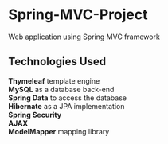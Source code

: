# Spring-MVC-Project
Web application using Spring MVC framework

## Technologies Used
**Thymeleaf** template engine  
**MySQL** as a database back-end  
**Spring Data** to access the database  
**Hibernate** as a JPA implementation  
**Spring Security**  
**AJAX**  
**ModelМapper** mapping library  
